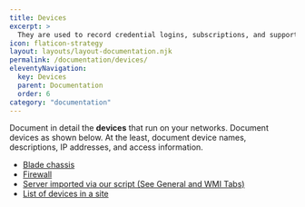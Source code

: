 ```yaml
---
title: Devices
excerpt: >
  They are used to record credential logins, subscriptions, and support accounts used by a particular company.
icon: flaticon-strategy
layout: layouts/layout-documentation.njk
permalink: /documentation/devices/
eleventyNavigation:
  key: Devices
  parent: Documentation
  order: 6
category: "documentation"
---
```


Document in detail the **devices** that run on your networks. Document devices as shown below. At the least, document device names, descriptions, IP addresses, and access information.

- [Blade chassis](http://demo.itportal.com/v4/app/devices/735/433)
- [Firewall](http://demo.itportal.com/v4/app/devices/735/333)
- [Server imported via our script (See General and WMI Tabs)](http://demo.itportal.com/v4/app/devices/735/441)
- [List of devices in a site](http://demo.itportal.com/v4/app/devices?ClientID=0)